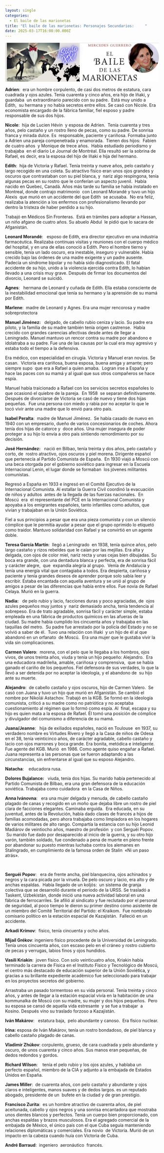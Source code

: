 ```yaml
---
layout: single
categories:
  - El baile de las marionetas
title: "El baile de las marionetas: Personajes Secundarios:     "
date: 2025-03-17T16:08:00.000Z
---
```

![](/assets/img/banner.png "El  baile de las marionetas de  Mercedes  Guerrero ")

**Adrien**:  era un hombre corpulento, de casi dos metros de estatura, cara cuadrada y ojos azules. Tenía cuarenta y cinco años, era hijo de Iñaki, y guardaba  un extraordinario
parecido con su padre.  Está muy unido a Edith,  su hermana y no había secretos
entre ellos. Se casó con Nicole. Era economista encargado de la fábrica familiar,
fiel esposo y padre responsable de sus dos hijos. 

**Nicole**:  hija de Lucien Hévin  y esposa de Adrien.  Tenía cuarenta y tres años, pelo castaño y un rostro lleno de pecas, como su padre. De sonrisa franca y mirada dulce. Es  responsable, paciente y cariñosa. Formaba junto a Adrien una pareja compenetrada y enamorada.  Tienen dos hijos:  Fabien de cuatro años  y Monique de trece años.  Había estudiado periodismo y trabajaba  en el diario Le Journal de Montréal. Ella resultó ser la sobrina de Rafael, es decir, era la esposa del hijo de Iñaki e hija del hermano.

**Edith**:  hija de Victoria y Rafael. Tenía treinta y nueve años, pelo castaño y largo recogido en una coleta. Su atractivo físico eran unos ojos grandes y oscuros que contrastaban
con su piel blanca, y  nariz algo respingona, tenía algunas pecas en su rostro que le conferían un aspecto juvenil.  Había nacido en Quebec, Canadá. Años más tarde su familia se había instalado en Montreal, donde contrajo matrimonio  con Leonard Morandé y tuvo un hijo  Alexis  que murió en un accidente del que Edith  se acusaba.  No era feliz, realizaba la atención a los enfermos con profesionalismo llevando por dentro la tristeza de haber perdido a su hijo. 

Trabajó en Médicos Sin Fronteras.  Está en trámites para adoptar a Hassan, un niño afgano de cuatro años. Su abuelo Abdul  le pidió que lo sacara de Afganistán.  

**Leonard Morandé**:   esposo de Edith, era director ejecutivo en una industria farmacéutica. Realizaba continuas visitas y reuniones con el cuerpo médico del hospital, y en una de ellas conoció a Edith. Pero el hombre tierno y sensible, tenía un lado oscuro, era inestable, inseguro y vulnerable. Había crecido bajo las órdenes de una madre exigente y un padre ausente. Padecía un síndrome bipolar y no había sido diagnosticado. El fatal accidente de su hijo, unido a la violencia ejercida contra Edith, lo
habían llevado a una crisis muy grave. Después de firmar los documentos del  divorcio, Leonard se suicidó.

**Agnes**:   hermana de Leonard y cuñada de Edith. Ella estaba consciente de la inestabilidad emocional que tenía su hermano y la aprensión de su mamá por Edith.

**Marlene**:  madre de Leonard y Agnes. Era una mujer rencorosa y madre sobreprotectora

**Manuel Jiménez:**   delgado, de cabello rubio ceniza y lacio. Su padre era piloto, y la
familia de su madre también tenía origen castrense.  Había crecido con grandes carencias afectivas desde antes de llegar a Leningrado. Manuel mantuvo un rencor contra su madre por abandono e idolatraba a su padre. Fue una de las causas por la cual era muy
agresivo y estaba todo el tiempo a la defensiva.  

Era médico, con especialidad en cirugía. Victoria y Manuel eran novios. Se casan.  Victoria era cariñosa, buena esposa, buena amiga y amante; pero siempre supo  que
era a Rafael a quien amaba.  Logran irse a España y hace las paces con su mamá y al igual que sus otros compañeros se hace espía. 

Manuel había traicionado a Rafael con los servicios secretos españoles lo que ocasionó el
quiebre de la pareja.  En 1958  se separan definitivamente.  Después de divorciarse de Victoria se casó de nuevo y tiene dos hijas pequeñas.  Fue una persona con miedo y rabia por no aceptar lo que le tocó vivir ante una madre que lo envió para otro país. 

**Isabel Peralta**:  madre de Manuel Jiménez.  Se había casado de nuevo en 1940 con un empresario, dueño de varios concesionarios de coches. Ahora tenía dos hijas de catorce y  doce años. Una mujer insegura de poder proteger a su hijo lo envía a otro país sintiendo remordimiento por su decisión.

**José Hernández:**   nació en Bilbao, tenía treinta y dos años, pelo castaño y corto, de  rostro atractivo, ojos oscuros y piel morena. Dirigente español que pertenecía al Partido
Comunista de España.  En 1930 viajó a Moscú con una beca otorgada por el gobierno soviético para ingresar en la Escuela Internacional Lenin, el lugar donde se formaban 
los jóvenes militantes comunistas. 

Regresó a España en 1933 e ingresó en el Comité Ejecutivo de la Internacional Comunista. Al estallar la Guerra Civil coordinó la evacuación de niños y adultos  antes de la llegada de las fuerzas nacionales.  En Moscú  era  el representante del PCE en la Internacional Comunista y apoyaba a los emigrantes españoles, tanto infantiles como adultos, que vivían y trabajaban en la Unión Soviética. 

Fiel a sus principios a pesar que era una pieza comunista y con un silencio cómplice
que le permitía ayudar a pesar que el grupo oprimido lo etiquetó como traidor.
Mantuvo solidaridad con Rafael y se convirtió en un agente doble. 

**Teresa García Martín**:  llegó a Leningrado  en 1938, tenía quince años, pelo largo
castaño y rizos rebeldes que le caían por las mejillas. Era alta y delgada, con
ojos de color miel, nariz recta y unas cejas bien dibujadas. Su boca era grande, con una dentadura blanca y perfecta, era de sonrisa fácil y carácter alegre,  que  expandía alegría al grupo.  Venía de Andalucía y tenía una energía vital que contagiaba a todos. Era despierta, cariñosa y paciente y tenía grandes deseos de aprender porque solo sabía leer y escribir. Estaba encantada con aquella aventura y se unió al grupo de amigos a pesar de las diferencias que había entre ellos. Fue novia de Rafael Celaya. Murió en la guerra. 

**Nadia:**   de pelo rubio y lacio, facciones duras y poco agraciadas, de  ojos azules pequeños muy juntos y  nariz demasiado ancha, tenía tendencia al sobrepeso. Era de trato agradable, sonrisa fácil y carácter simple, estaba empleada en una fábrica de productos químicos en las afueras de la ciudad. Su madre había cumplido los cincuenta años y trabajaba en las taquillas del metro.  Su padre fue arrestado por la policía del Estado y no se volvió a saber de él.  Tuvo una relación con Iñaki  y un hijo de él al que abandonó en un orfanato  de Moscú.  Era una mujer que le gustaba vivir la vida sin
complicaciones. 

**Carmen Valero**:  morena, con el pelo que le llegaba a los hombros, ojos vivos, de unos treinta años, viuda y tenía un hijo pequeño: Alejandro.  Era una educadora madrileña, amable, cariñosa y comprensiva,  que se había ganado el cariño de los pequeños.
Fiel defensora de sus verdades, lo que la llevó a ser detenida por no aceptar
la ideología, y el abandono de  su hijo ante su muerte. 

**Alejandro**:  de cabello castaño y ojos oscuros, hijo de Carmen Valero.  Se casó con Juana y tuvo un hijo que murió en Afganistán. Se cambió el nombre por Nikolái Astachov. Trabajó en la KGB. Se formó en la ideología comunista, criticó a su madre como no
patriótica y no aceptaba cuestionamiento al régimen que lo formó como espía.
Al  final, escapa y su hijo es quien mata a la esposa de Rafael. Él tomó una posición de cómplice y divulgador del comunismo a diferencia de su mamá.  

**Juana/Jeanne**:   hija de exiliados españoles, nació en Toulouse  en 1937, su verdadero nombre es Virtudes Rivero y llegó a la Casa de niños de Odesa en el 38, tenía veinticinco años, de carácter agradable, cabello castaño y lacio con ojos marrones y boca grande.
Era bonita, metódica e inteligente.  Fue agente del KGB. Murió  en 1986. Como agente quiso engañar a Rafael. Juana representa a las personas que se fueron adaptando a las circunstancias, sin enfrentarse al igual que su esposo Alejandro.

**Natacha**:    educadora rusa.

**Dolores Bujalance:**   viuda, tenía dos hijas. Su marido había pertenecido al Partido Comunista de Bilbao, era una gran defensora de la educación soviética. Trabajaba como cuidadora  en la Casa de Niños.

**Anna Ivánovna**:   era una mujer delgada y menuda, de cabello castaño plagado de canas y recogido en un moño que dejaba libre un rostro de piel clara de facciones elegantes. Caminaba erguida.  Era educada, en su juventud, antes de la Revolución, había dado clases de francés a hijos de familias acomodadas, pero ahora trabajaba como limpiadora en los hogares de varios militares de alto rango. Compartía la estancia con su hijo Leonid Madiárov de veintiocho años, maestro de profesión  y con Serguéi Popov.  Su marido fue
dado por desaparecido al inicio de la guerra, y su otro hijo varón, también
soldado, fue condenado a pena de muerte en pleno frente por abandonar su puesto
mientras luchaba contra los alemanes en Stalingrado, en cumplimiento de la
famosa orden de Stalin  «Ni un paso atrás». 

 

**Serguéi Popov**:   era de frente ancha, piel blanquecina, ojos achinados y negros y la cara picada por la viruela. De pelo oscuro y lacio, era alto y de anchas espaldas.  Había llegado de un koljós:  un sistema de granja colectiva que se desarrolló durante el periodo de la URSS. Se trasladó a Taskent, Uzbekistán, donde inició una nueva actividad laboral en una fábrica de ferrocarriles. Se afilió al sindicato y fue reclutado por el personal de seguridad, al poco tiempo le dieron su primer destino como asistente de un miembro del Comité
Territorial del Partido: el Kraikom.  Fue nombrado comisario político en la estación espacial de Kazajistán.  Falleció en un accidente.

**Arkadi Krímov**:  físico, tenía cincuenta y ocho años.

**Mijaíl Grékov**: ingeniero físico procedente de la Universidad de Leningrado. Tenía unos cincuenta años, con escaso pelo en el cráneo y rostro cubierto de pecas y verrugas, labios finos y ojos hundidos. 

**Vasili Kriakin**:  joven físico. Con solo veinticuatro años, Kriakin había terminado la carrera de Física en el Instituto Físico y Tecnológico de Moscú, el centro más destacado de educación superior de la Unión Soviética, y gracias a su brillante expediente académico
fue seleccionado para trabajar en los proyectos secretos del gobierno. 

Arrastraba un pasado tormentoso en su vida personal. Tenía treinta y cinco años, y antes
de llegar a la estación espacial vivía en la habitación de una kommunalka de
Moscú con su madre, su mujer y dos hijos pequeños.  Pero su esposa se cansó de aquella vida estresante  y se fue a trabajar  a Kosino. Después vino su traslado forzoso a Kazajistán.

**Iván Makárov**:   estatura baja,  pelo abundante y canoso.  Era físico nuclear.

**Irina:** esposa de Iván Makárov, tenía un rostro bondadoso, de piel blanca y cabello castaño plagado de canas.

**Vladimir Zhúkov**: corpulento, grueso, de cara cuadrada y pelo abundante y oscuro, de unos cuarenta y cinco años. Sus manos eran pequeñas, de dedos redondos y gordos.

**Richard Wilson**:    tenía el pelo rubio y los ojos azules, y hablaba un perfecto español, miembro de la CIA y adjunto a la embajada de Estados Unidos en España. 

**James Miller**:  de cuarenta años, con pelo castaño y abundante y ojos claros e inteligentes, manos suaves y de dedos largos. es un reputado abogado, presidente de un  bufete en la ciudad y de gran prestigio.

**Francisco Zurita**:  es un hombre atractivo de cuarenta años, de piel aceitunada, cabello y ojos negros y una sonrisa encantadora que mostraba unos dientes blancos y perfectos. Tenía un cuerpo bien proporcionado, con anchas espaldas y brazos musculosos. Era el agregado comercial de la embajada de México, el único país con el que Cuba seguía manteniendo relaciones diplomáticas y comerciales. Era novio  de Victoria. Murió de un impacto en la cabeza cuando huía con Victoria de Cuba.

**André Barraud**:  ingeniero  aeronáutico  francés.
